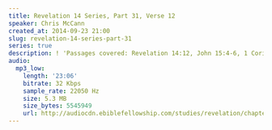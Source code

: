 ```yaml
---
title: Revelation 14 Series, Part 31, Verse 12
speaker: Chris McCann
created_at: 2014-09-23 21:00
slug: revelation-14-series-part-31
series: true
description: ! 'Passages covered: Revelation 14:12, John 15:4-6, 1 Corinthians 3:11-15.'
audio:
  mp3_low:
    length: '23:06'
    bitrate: 32 Kbps
    sample_rate: 22050 Hz
    size: 5.3 MB
    size_bytes: 5545949
    url: http://audiocdn.ebiblefellowship.com/studies/revelation/chapter-14/2014.09.23_McCann_-_Revelation_14_Series_Part_31.mp3
---
```

